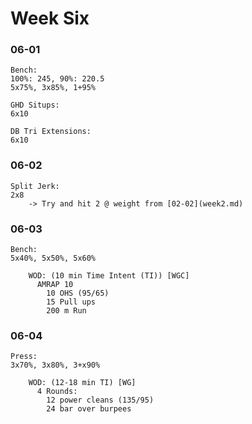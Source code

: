 # Week Six

### 06-01
```
Bench:
100%: 245, 90%: 220.5
5x75%, 3x85%, 1+95%

GHD Situps:
6x10

DB Tri Extensions:
6x10
```

### 06-02
```
Split Jerk:
2x8
    -> Try and hit 2 @ weight from [02-02](week2.md)
```

### 06-03
```
Bench:
5x40%, 5x50%, 5x60%

    WOD: (10 min Time Intent (TI)) [WGC]
      AMRAP 10
        10 OHS (95/65)
        15 Pull ups
        200 m Run
```

### 06-04
```
Press:
3x70%, 3x80%, 3+x90%

    WOD: (12-18 min TI) [WG]
      4 Rounds:
        12 power cleans (135/95)
        24 bar over burpees
```
